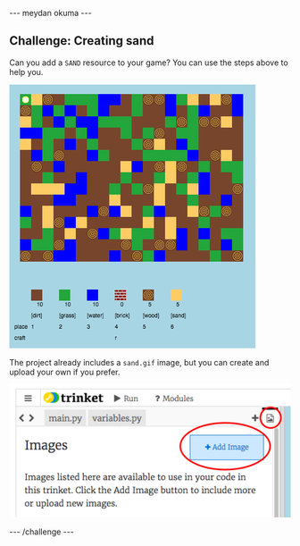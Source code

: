 \--- meydan okuma \---

## Challenge: Creating sand

Can you add a `SAND` resource to your game? You can use the steps above to help you.

![ekran görüntüsü](images/craft-sand.png)

The project already includes a `sand.gif` image, but you can create and upload your own if you prefer.

![ekran görüntüsü](images/craft-upload.png)

\--- /challenge \---